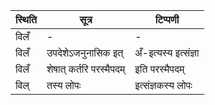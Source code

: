 | स्थिति | सूत्र | टिप्पणी |
| ----- | ------- | ------ |
| विलँ | - | - |
| विलँ | उपदेशेऽजनुनासिक इत् | अँ-इत्यस्य इत्संज्ञा |
| विलँ | शेषात् कर्तरि परस्मैपदम् | इति परस्मैपदम् |
| विल् | तस्य लोपः | इत्संज्ञकस्य लोपः |
